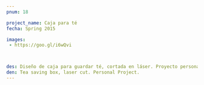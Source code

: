 ```yaml
---
pnum: 18

project_name: Caja para té
fecha: Spring 2015

images:
 - https://goo.gl/i6wQvi



des: Diseño de caja para guardar té, cortada en láser. Proyecto personal.
den: Tea saving box, laser cut. Personal Project.
---
```

